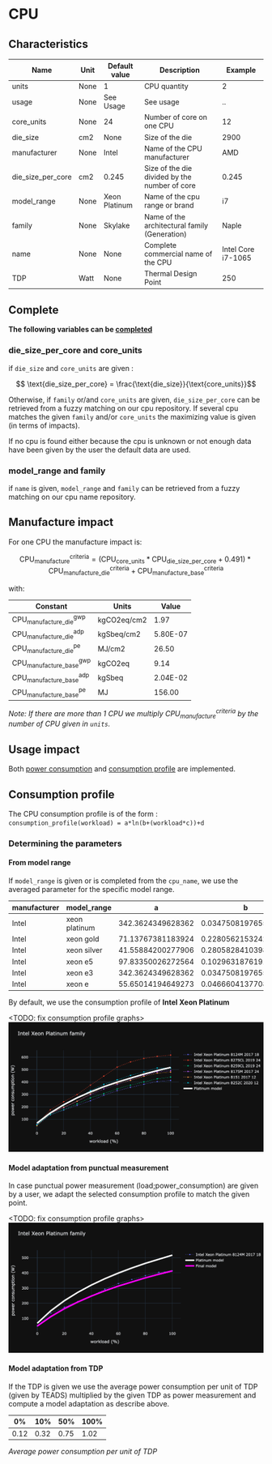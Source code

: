 # CPU

## Characteristics

| Name              | Unit | Default value | Description                                   | Example            |
|-------------------|------|---------------|-----------------------------------------------|--------------------|
| units             | None | 1             | CPU quantity                                  | 2                  |
| usage             | None | See Usage     | See usage                                     | ..                 |
| core_units        | None | 24            | Number of core on one CPU                     | 12                 |
| die_size          | cm2  | None          | Size of the die                               | 2900               |
| manufacturer      | None | Intel         | Name of the CPU manufacturer                  | AMD                |
| die_size_per_core | cm2  | 0.245         | Size of the die divided by the number of core | 0.245              |
| model_range       | None | Xeon Platinum | Name of the cpu range or brand                | i7                 |
| family            | None | Skylake       | Name of the architectural family (Generation) | Naple              |
| name              | None | None          | Complete commercial name of the CPU           | Intel Core i7-1065 |
| TDP               | Watt | None          | Thermal Design Point                          | 250                |


## Complete

**The following variables can be [completed](../auto_complete.md)**

### die_size_per_core and core_units

if ```die_size``` and ```core_units``` are given :

$$ \text{die_size_per_core} = \frac{\text{die_size}}{\text{core_units}}$$

Otherwise, if ```family``` or/and ```core_units``` are given, ```die_size_per_core``` can be retrieved from a fuzzy matching on our cpu repository.
If several cpu matches the given ```family``` and/or ```core_units``` the maximizing value is given (in terms of impacts).

If no cpu is found either because the cpu is unknown or not enough data have been given by the user the default data are used.

### model_range and family

if ```name``` is given, ```model_range``` and ```family``` can be retrieved from a fuzzy matching on our cpu name repository.

## Manufacture impact

For one CPU the manufacture impact is:

$$ 
\text{CPU}_\text{manufacture}^\text{criteria} = (\text{CPU}_{\text{core_units}} * \text{CPU}_{\text{die_size_per_core}} + 0.491 ) * \text{CPU}_\text{manufacture_die}^\text{criteria} + \text{CPU}_\text{manufacture_base}^\text{criteria}
$$

with:

| Constant                                          | Units       | Value    |
|---------------------------------------------------|-------------|----------|
| $\text{CPU}_\text{manufacture_die}^{\text{gwp}}$  | kgCO2eq/cm2 | 1.97     |
| $\text{CPU}_\text{manufacture_die}^{\text{adp}}$  | kgSbeq/cm2  | 5.80E-07 |
| $\text{CPU}_\text{manufacture_die}^{\text{pe}}$   | MJ/cm2      | 26.50    |
| $\text{CPU}_\text{manufacture_base}^{\text{gwp}}$ | kgCO2eq     | 9.14     |
| $\text{CPU}_\text{manufacture_base}^{\text{adp}}$ | kgSbeq      | 2.04E-02 |
| $\text{CPU}_\text{manufacture_base}^{\text{pe}}$  | MJ          | 156.00   |

_Note: If there are more than 1 CPU we multiply $\text{CPU}_\text{manufacture}^\text{criteria}$ by the number of CPU given in `units`._

## Usage impact

Both [power consumption](../usage/elec_conso.md) and [consumption profile](../consumption_profile.md) are implemented.

## Consumption profile

The CPU consumption profile is of the form : ```consumption_profile(workload) = a*ln(b+(workload*c))+d```

### Determining the parameters

#### From model range

If ```model_range``` is given or is completed from the ```cpu_name```, we use the averaged parameter for the specific model range.

| manufacturer  |model_range  | a                 |b                   |c                 |d                  |
|---------------|-------------|-------------------|--------------------|------------------|-------------------|
| Intel         |xeon platinum| 342.3624349628362 |0.034750819765533035|36.89522616719806 |-16.402219089443307|
| Intel         |xeon gold    | 71.13767381183924 |0.2280562153242743  |9.66939980437224  |6.266004455550223  |
| Intel         |xeon silver  | 41.55884200277906 |0.2805828410398358  |8.424085900547572 |4.764407035404158  |
| Intel         |xeon e5      | 97.83350026272564 |0.10296318761911205 |15.726228837967518|-1.8588498922070307|
| Intel         |xeon e3      | 342.3624349628362 |0.034750819765533035|36.89522616719806 |-16.402219089443307|
| Intel         |xeon e       | 55.65014194649273 |0.04666041377084888 |20.41458697644834 |4.243652609400892  |

By default, we use the consumption profile of **Intel Xeon Platinum**

<TODO: fix consumption profile graphs>
![cp_cpu_xeon_platinum.png](cp_cpu_xeon_platinum.png)

#### Model adaptation from punctual measurement

In case punctual power measurement (load;power_consumption) are given by a user, we adapt the selected consumption
profile to match the given point.

<TODO: fix consumption profile graphs>
![cp_cpu_fine_tune.png](cp_cpu_fine_tune.png)

#### Model adaptation from TDP

If the TDP is given we use the average power consumption per unit of TDP (given by TEADS) multiplied by the given TDP as power measurement and compute a model adaptation as describe above. 

| 0%   | 10%  | 50%   | 100%   |
|------|------|-------|--------|
| 0.12 | 0.32 | 0.75  | 1.02   |
*Average power consumption per unit of TDP*

